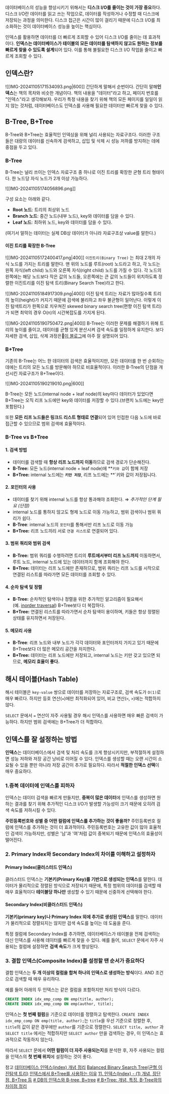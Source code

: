 데이터베이스의 성능을 향상시키기 위해서는 **디스크 I/O를 줄이는 것이 가장 중요**하다. 디스크 I/O란 데이터를 읽고 쓰는 작업으로, 데이터를 작성하거나 수정할 때 디스크에 저장되는 과정을 의미한다. 디스크 접근은 시간이 많이 걸리기 때문에 디스크 I/O를 최소화하는 것이 데이터베이스 성능을 높이는 핵심이다.

인덱스를 활용하면 데이터를 더 빠르게 조회할 수 있어 디스크 I/O를 줄이는 데 효과적이다. **인덱스는 데이터베이스가 테이블의 모든 데이터를 탐색하지 않고도 원하는 정보를 빠르게 찾을 수 있도록 설계**되어 있다. 이를 통해 불필요한 디스크 I/O 작업을 줄이고 빠르게 조회할 수 있다.

## 인덱스란?
![[IMG-20241105171534093.png|600]]
간단하게 말해서 순번이다.
간단히 말해**인덱스**는 책의 목차와 비슷한 개념이다. 책의 내용을 "데이터"라고 하고, 페이지 번호를 "인덱스"라고 생각해보자. 우리가 특정 내용을 찾기 위해 책의 모든 페이지를 일일이 읽지 않는 것처럼, 데이터베이스도 인덱스를 사용해 필요한 데이터만 빠르게 찾을 수 있다.

## B-Tree, B+Tree
B-Tree와 B+Tree는 효율적인 인덱싱을 위해 널리 사용되는 자료구조다. 
이러한 구조들은 대량의 데이터를 신속하게 검색하고, 삽입 및 삭제 시 성능 저하를 방지하는 데에 중점을 두고 있다.

### B-Tree
B-Tree는 널리 쓰이는 인덱스 자료구조 중 하나로 이진 트리를 확장한 균형 트리 형태이다.
한 노드당 자식 노드가 2개 이상 가능하다.

![[IMG-20241105174056896.png]]

구성 요소는 아래와 같다.
- **Root 노드**: 트리의 최상위 노드
- **Branch 노드**: 중간 노드(내부 노드), key와 데이터를 담을 수 있다.
- **Leaf 노드**: 최하위 노드, key와 데이터를 담을 수 있다.

(여기서 말하는 데이터는 실제 DB상 데이터가 아니라 자료구조상 value를 말한다.)

#### 이진 트리를 확장한 B-Tree
![[IMG-20241105172400417.png|400]]
`이진트리(Binary Tree)` 는 최대 2개의 자식 노드를 가지는 트리를 말한다.
맨 위의 노드를 루트(root) 노드라고 하고, 각 노드는 왼쪽 자식(left child) 노드와 오른쪽 자식(right child) 노드를 가질 수 있다.
각 노드의 왼쪽에는 해당 노드보다 작은 값의 노드들, 오른쪽에는 큰 값의 노드들이 위치하도록 정렬한 이진트리를 이진 탐색 트리(Binary Search Tree)라고 한다.

![[IMG-20241105184917309.png|400]]
이진 탐색 트리는 자료가 많아질수록 트리의 높이(height)가 커지기 때문에 검색에 불리하고 좌우 불균형이 일어난다.
이렇게 이진 탐색트리가 한쪽으로 치우쳐진 skewed binary search tree(편향 이진 탐색 트리)가 되면 최악의 경우 O(n)의 시간복잡도를 가지게 된다.

![[IMG-20241105190750472.png|400]]
B-Tree는 이러한 문제를 해결하기 위해 트리의 높이를 줄이고, 데이터를 균형 있게 분산시켜 검색 속도를 일정하게 유지한다.
보다 자세한 검색, 삽입, 삭제 과정은[이 블로그](https://rebro.kr/169)에 아주 잘 설명되어 있다.

### B+Tree 
기존의 B-Tree는 어느 한 데이터의 검색은 효율적이지만, 모든 데이터를 한 번 순회하는 데에는 트리의 모든 노드를 방문해야 하므로 비효율적이다. 이러한 B-Tree의 단점을 개선시킨 자료구조가 B+Tree이다. 

![[IMG-20241105190219010.png|600]]

B-Tree는 모든 노드(internal node + leaf node)의 key마다 데이터가 있었다면 B+Tree는 오직 리프 노드에만 key와 데이터를 저장할 수 있다.(브랜치 노드에는 key만 포함된다.)

또한 **모든 리프 노드들은 링크드 리스트 형태로 연결**되어 있어 인접한 다음 노드에 바로 접근할 수 있으므로 범위 검색에 효율적이다.


### B-Tree vs B+Tree

#### 1. 검색 방법
- 데이터를 검색할 때 **항상 리프 노드까지 이동**하므로 검색 경로가 단순해진다.
- **B-Tree:** 모든 노드(internal node + leaf node)에 **`키와 값`이 함께 저장
- **B+Tree:** internal 노드에는 **`키만 저장`**, 리프 노드에는 **`키와 값이 저장됩니다.

#### 2. **포인터의 사용**
- 데이터를 찾기 위해 internal 노드를 항상 통과해야 조회한다. ⇒ _추가적인 단계 필요 (단점)_
- internal 노드를 통하지 않고도 형제 노드로 이동 가능하고, 범위 검색이나 범위 쿼리가 쉽다.
- **B-Tree**: internal 노드의 `포인터`를 통해서만 리프 노드로 이동 가능
- **B+Tree:** 리프 노드끼리 서로 `연결 리스트`로 연결되어 있다.

#### 3. 범위 쿼리와 범위 검색
- **B-Tree:** 범위 쿼리를 수행하려면 트리의 **루트에서부터 리프 노드까지** 이동하면서, 루트 노드, internal 노드에 있는 데이터까지 함께 조회해야 한다.
- **B+Tree:** 데이터는 리프 노드에만 존재하므로, 범위 쿼리는 리프 노드를 시작으로 연결된 리스트를 따라가면 모든 데이터를 조회할 수 있다.

#### 4. 순차 탐색 및 정렬
- **B-Tree:** 순차적인 탐색이나 정렬을 위한 추가적인 알고리즘이 필요해서 (예. [inorder traversal](https://engineerinsight.tistory.com/321#%E2%9C%94%EF%B8%8F%C2%A0inorder%20traversal%20(%EC%A4%91%EC%9C%84%20%EC%88%9C%ED%9A%8C)-1)) B+Tree보다 더 복잡하다.
- **B+Tree:** 연결된 리스트를 따라가면서 순차 탐색이 용이하며, 키들은 항상 정렬된 상태를 유지하면서 저장된다.

#### 5. 메모리 사용
- **B-Tree**: 리프 노드와 내부 노드가 각각 데이터와 포인터까지 가지고 있기 때문에 B+Tree보다 더 많은 메모리 공간을 차지한다.
- **B+Tree:** 데이터는 리프 노드에만 저장되고, internal 노드는 키만 갖고 있으면 되므로, **메모리 효율이 좋다.**


## 해시 테이블(Hash Table)
해시 테이블은 `key-value` 쌍으로 데이터를 저장하는 자료구조로, 검색 속도가 `O(1)`로 매우 빠르다. 하지만 등호 연산(`=`)에만 최적화되어 있어, 비교 연산(`<`, `>`)에는 적합하지 않다.

`SELECT` 문에서 `=` 연산이 자주 사용될 경우 해시 인덱스를 사용하면 매우 빠른 검색이 가능하다. 하지만 범위 검색에는 B+Tree가 더 적합하다.


## 인덱스를 잘 설정하는 방법
**인덱스**는 데이터베이스에서 검색 및 처리 속도를 크게 향상시키지만, 부적절하게 설정하면 성능 저하와 저장 공간 낭비로 이어질 수 있다. 인덱스를 생성할 때는 오랜 시간이 소요될 수 있을 뿐만 아니라 저장 공간이 추가로 필요하다. 따라서 **적절한 인덱스 선택**이 매우 중요하다.

### 1.중복 데이터에 인덱스를 피하자
인덱스는 데이터 검색을 빠르게 만들지만, **중복이 많은 데이터**에 인덱스를 생성하면 원하는 결과를 찾기 위해 추가적인 디스크 I/O가 발생할 가능성이 크기 때문에 오히려 검색 속도를 저하시킬 수 있다.

**주민등록번호와 성별 중 어떤 컬럼에 인덱스를 추가하는 것이 좋을까?**
주민등록번호 컬럼에 인덱스를 추가하는 것이 더 효과적이다. 주민등록번호는 고유한 값이 많아 효율적인 검색이 가능하지만, 성별은 '남'과 '여'처럼 값이 중복되기 때문에 인덱스의 효율성이 떨어진다.

### 2. Primary Index와 Secondary Index의 차이를 이해하고 설정하자

#### Primary Index(클러스터드 인덱스)
클러스터드 인덱스는 **기본키(Primary Key)를 기반으로 생성되는 인덱스**를 말한다.
데이터가 물리적으로 정렬된 방식으로 저장되기 때문에, 특정 범위의 데이터를 검색할 때 매우 효율적이다
**테이블당 하나만** 생성할 수 있기 때문에 신중하게 선택해야 한다.

#### Secondary Index(비클러스터드 인덱스)
**기본키(primary key)나 Primary Index 외에 추가로 생성된 인덱스**를 말한다.
데이터가 물리적으로 정렬되지는 않지만 검색 속도를 높이는 데 도움을 준다.

특정 컬럼에 Secondary Index를 추가하면, 데이터베이스가 테이블을 전체 검색하는 대신 인덱스를 사용해 데이터를 빠르게 찾을 수 있다.
예를 들어, `SELECT` 문에서 자주 사용되는 컬럼에 설정하면 **검색 속도**가 크게 향상된다.


### 3. 결합 인덱스(Composite Index)를 설정할 땐 순서가 중요하다
결합 인덱스는 **두 개 이상의 컬럼을 합쳐 하나의 인덱스로 생성하는 방식**이다. AND 조건으로 검색할 때 매우 유리하다.

예를 들어 아래의 두 인덱스는 같은 컬럼을 포함하지만 처리 방식이 다르다.
```sql
CREATE INDEX idx_emp_comp ON emp(title, author);
CREATE INDEX idx_emp_comp ON emp(author, title);
```
인덱스는 **첫 번째 컬럼**을 기준으로 데이터를 정렬하고 탐색한다. 
`CREATE INDEX idx_emp_comp ON emp(title, author);`는 `title`을 우선 기준으로 정렬한 후, `title`의 값이 같은 경우에만 `author`를 기준으로 정렬한다.
`SELECT title, author` 과 `SELECT title` 에서는 적합하지만 `SELECT author` 만을 검색하는 경우, 이 인덱스는 효과적으로 작동하지 않는다.

따라서 `SELECT` 문에서 **어떤 컬럼이 더 자주 사용되는지**를 분석한 후, 자주 사용되는 컬럼을 인덱스의 **첫 번째 위치**에 설정하는 것이 좋다.





참고
[데이터베이스 인덱스(index) 개념 정리](https://ittrue.tistory.com/331#google_vignette)
[Balanced Binary Search Tree(균형 이진탐색 트리)](https://jeonyoungho.github.io/posts/Balanced-Binary-Search-Tree/)
[인덱스에서 B+Tree를 사용하는 이유](https://munak.tistory.com/182)
[11. 인덱스(Index) - (1) 개념, 장단점, B+Tree 등](https://rebro.kr/167)
[# DB의 인덱스와 B-tree, B+tree](https://escapefromcoding.tistory.com/731)
[# B+Tree: 개념, 특징, B-Tree와의 차이점 정리](https://engineerinsight.tistory.com/336)
